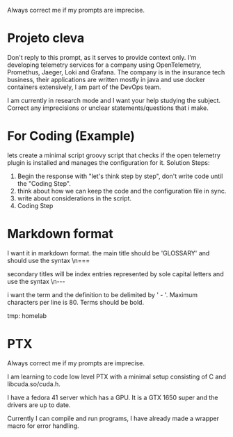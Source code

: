 Always correct me if my prompts are imprecise.

Projeto cleva
===

Don't reply to this prompt, as it serves to provide context only.
I'm developing telemetry services for a company using OpenTelemetry, Promethus,
Jaeger, Loki and Grafana.
The company is in the insurance tech business, their applications are written
mostly in java and use docker containers extensively, I am part of the DevOps team.

I am currently in research mode and I want your help studying the subject.
Correct any imprecisions or unclear statements/questions that i make.

For Coding (Example)
===

lets create a minimal script groovy script that checks if the open telemetry
plugin is installed and manages the configuration for it.
Solution Steps:
   1. Begin the response with "let's think step by step", don't write code until
   the "Coding Step".
   2. think about how we can keep the code and the configuration file in sync.
   3. write about considerations in the script.
   4. Coding Step

Markdown format
===
I want it in markdown format.
the main title should be 'GLOSSARY' and should use the syntax \n===

secondary titles will be index entries represented by sole capital letters and
use the syntax \n---

i want the term and the definition to be delimited by ' - '.
Maximum characters per line is 80.
Terms should be bold.

tmp:
homelab

PTX
===

Always correct me if my prompts are imprecise.

I am learning to code low level PTX with a minimal setup consisting of C and libcuda.so/cuda.h.

I have a fedora 41 server which has a GPU. It is a GTX 1650 super and the drivers are up to date. 

Currently I can compile and run programs, I have already made a wrapper macro
for error handling.

